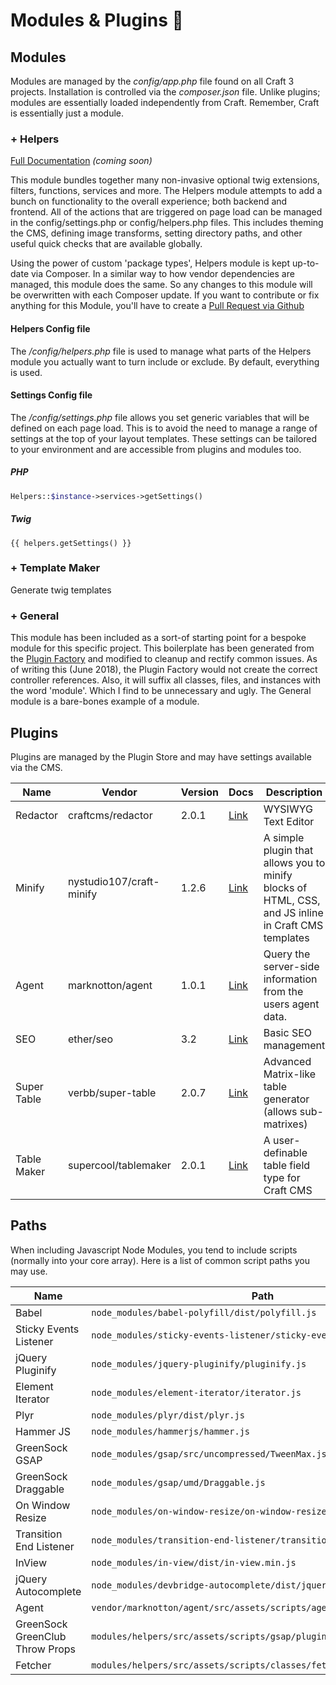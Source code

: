 # Modules & Plugins 🔧

## Modules
Modules are managed by the *config/app.php* file found on all Craft 3 projects. Installation is controlled via the *composer.json* file. Unlike plugins; modules are essentially loaded independently from Craft. Remember, Craft is essentially just a module.

### + Helpers

[Full Documentation](https://github.com/marknotton/craft-module-helpers) *(coming soon)*

This module bundles together many non-invasive optional twig extensions, filters, functions, services and more. The Helpers module attempts to add a bunch on functionality to the overall experience; both backend and frontend. All of the actions that are triggered on page load can be managed in the config/settings.php or config/helpers.php files. This includes theming the CMS, defining image transforms, setting directory paths, and other useful quick checks that are available globally.

Using the power of custom 'package types', Helpers module is kept up-to-date via Composer. In a similar way to how vendor dependencies are managed, this module does the same. So any changes to this module will be overwritten with each Composer update. If you want to contribute or fix anything for this Module, you'll have to create a [Pull Request via Github](https://github.com/marknotton/craft-module-helpers/pulls)

#### Helpers Config file

The */config/helpers.php* file is used to manage what parts of the Helpers module you actually want to turn include or exclude. By default, everything is used.  

#### Settings Config file

The */config/settings.php* file allows you set generic variables that will be defined on each page load. This is to avoid the need to manage a range of settings at the top of your layout templates. These settings can be tailored to your environment and are accessible from plugins and modules too.

##### PHP
```php
Helpers::$instance->services->getSettings()
```
#####  Twig
```twig
{{ helpers.getSettings() }}
```

### + Template Maker

Generate twig templates

### + General

This module has been included as a sort-of starting point for a bespoke module for this specific project. This boilerplate has been generated from the [Plugin Factory](https://pluginfactory.io/) and modified to cleanup and rectify common issues. As of writing this (June 2018), the Plugin Factory would not create the correct controller references. Also, it will suffix all classes, files, and instances with the word 'module'. Which I find to be unnecessary and ugly. The General module is a bare-bones example of a module.

## Plugins
Plugins are managed by the Plugin Store and may have settings available via the CMS.

| Name                    | Vendor                             | Version | Docs                                                                                   | Description   
|------------------------ | ---------------------------------- | ------- | -------------------------------------------------------------------------------------- | ----------------------------
| Redactor                | craftcms/redactor                  | 2.0.1   | [Link](https://imperavi.com/redactor/docs/)                                            | WYSIWYG Text Editor
| Minify                  | nystudio107/craft-minify           | 1.2.6   | [Link](https://github.com/nystudio107/craft-minify)                                    | A simple plugin that allows you to minify blocks of HTML, CSS, and JS inline in Craft CMS templates
| Agent                   | marknotton/agent                   | 1.0.1   | [Link](https://github.com/marknotton/craft-plugin-agent)                               | Query the server-side information from the users agent data.
| SEO                     | ether/seo                          | 3.2     | [Link](https://github.com/ethercreative/seo)                                           | Basic SEO management
| Super Table             | verbb/super-table                  | 2.0.7   | [Link](https://verbb.io/craft-plugins/super-table/docs/get-started/installation-setup) | Advanced Matrix-like table generator (allows sub-matrixes)
| Table Maker             | supercool/tablemaker               | 2.0.1   | [Link](https://github.com/supercool/tablemaker)                                        | A user-definable table field type for Craft CMS

## Paths

When including Javascript Node Modules, you tend to include scripts (normally into your core array). Here is a list of common script paths you may use.

| Name                            | Path               
|-------------------------------- | ----------------------------------
| Babel                           | `node_modules/babel-polyfill/dist/polyfill.js`
| Sticky Events Listener          | `node_modules/sticky-events-listener/sticky-events.js`
| jQuery Pluginify                | `node_modules/jquery-pluginify/pluginify.js`
| Element Iterator                | `node_modules/element-iterator/iterator.js`
| Plyr                            | `node_modules/plyr/dist/plyr.js`
| Hammer JS                       | `node_modules/hammerjs/hammer.js`
| GreenSock GSAP                  | `node_modules/gsap/src/uncompressed/TweenMax.js`
| GreenSock Draggable             | `node_modules/gsap/umd/Draggable.js`
| On Window Resize                | `node_modules/on-window-resize/on-window-resize.js`
| Transition End Listener         | `node_modules/transition-end-listener/transition-end-listener.js`
| InView                          | `node_modules/in-view/dist/in-view.min.js`
| jQuery Autocomplete             | `node_modules/devbridge-autocomplete/dist/jquery.autocomplete.js`
| Agent                           | `vendor/marknotton/agent/src/assets/scripts/agent.js`
| GreenSock GreenClub Throw Props | `modules/helpers/src/assets/scripts/gsap/plugins/ThrowPropsPlugin.js`
| Fetcher                         | `modules/helpers/src/assets/scripts/classes/fetcher.js`
